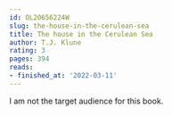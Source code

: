 ```yaml
---
id: OL20656224W
slug: the-house-in-the-cerulean-sea
title: The house in the Cerulean Sea
author: T.J. Klune
rating: 3
pages: 394
reads:
- finished_at: '2022-03-11'
---
```

I am not the target audience for this book.
